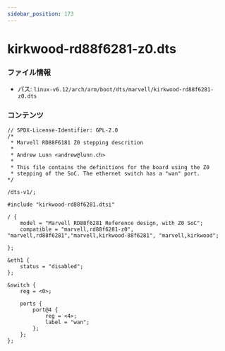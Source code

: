 ```yaml
---
sidebar_position: 173
---
```

# kirkwood-rd88f6281-z0.dts

### ファイル情報

- パス: `linux-v6.12/arch/arm/boot/dts/marvell/kirkwood-rd88f6281-z0.dts`

### コンテンツ

```dts
// SPDX-License-Identifier: GPL-2.0
/*
 * Marvell RD88F6181 Z0 stepping descrition
 *
 * Andrew Lunn <andrew@lunn.ch>
 *
 * This file contains the definitions for the board using the Z0
 * stepping of the SoC. The ethernet switch has a "wan" port.
*/

/dts-v1/;

#include "kirkwood-rd88f6281.dtsi"

/ {
	model = "Marvell RD88f6281 Reference design, with Z0 SoC";
	compatible = "marvell,rd88f6281-z0", "marvell,rd88f6281","marvell,kirkwood-88f6281", "marvell,kirkwood";

};

&eth1 {
	status = "disabled";
};

&switch {
	reg = <0>;

	ports {
		port@4 {
			reg = <4>;
			label = "wan";
		};
	};
};

```
